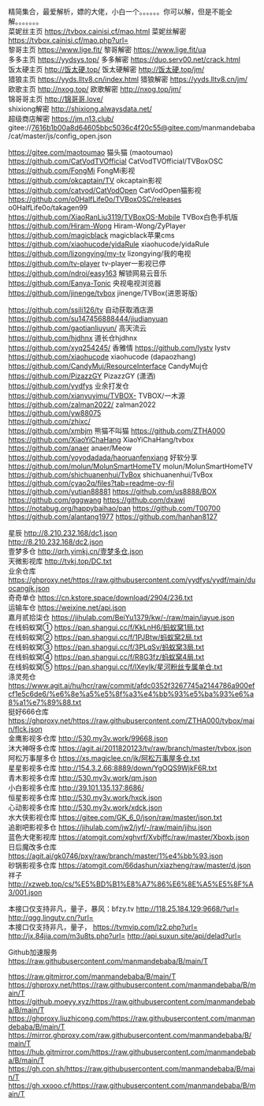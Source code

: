 精简集合，最爱解析，嫖的大佬，小白一个。。。。。。你可以解，但是不能全解。。。。。。。                    
菜妮丝主页 https://tvbox.cainisi.cf/mao.html 菜妮丝解密 https://tvbox.cainisi.cf/mao.php?url=            
黎哥主页 https://www.lige.fit/ 黎哥解密 https://www.lige.fit/ua            
多多主页 https://yydsys.top/ 多多解密 https://duo.serv00.net/crack.html            
饭太硬主页 http://饭太硬.top/ 饭太硬解密 http://饭太硬.top/jm/            
猎狼主页 https://yyds.lltv8.cn/index.html 猎狼解密 https://yyds.lltv8.cn/jm/            
欧歌主页 http://nxog.top/ 欧歌解密 http://nxog.top/jm/            
锦哥哥主页 http://锦哥哥.love/            
shixiong解密 http://shixiong.alwaysdata.net/            
超级商店解密 https://jm.n13.club/            
gitee://7616b1b00a8d64605bbc5036c4f20c55@gitee.com/manmandebaba/cat/master/js/config_open.json            

https://gitee.com/maotoumao        猫头猫 (maotoumao)      
https://github.com/CatVodTVOfficial            CatVodTVOfficial/TVBoxOSC  
https://github.com/FongMi            FongMi影视   
https://github.com/okcaptain/TV            okcaptain影视  
https://github.com/catvod/CatVodOpen            CatVodOpen猫影视  
https://github.com/o0HalfLife0o/TVBoxOSC/releases            o0HalfLife0o/takagen99  
https://github.com/XiaoRanLiu3119/TVBoxOS-Mobile            TVBox白色手机版  
https://github.com/Hiram-Wong            Hiram-Wong/ZyPlayer  
https://github.com/magicblack            magicblack苹果cms   
https://github.com/xiaohucode/yidaRule          xiaohucode/yidaRule  
https://github.com/lizongying/my-tv            lizongying/我的电视
https://github.com/tv-player            tv-player一影视已停
https://github.com/ndroi/easy163       解锁网易云音乐  
https://github.com/Eanya-Tonic      央视电视浏览器
https://github.com/jinenge/tvbox            jinenge/TVBox(进恩哥版)  

https://github.com/ssili126/tv      自动获取酒店源 
https://github.com/su147456888444/jiudianyuan
https://github.com/gaotianliuyun/         高天流云    
https://github.com/hjdhnx            道长仓hjdhnx   
https://github.com/xyq254245/      香雅情 
https://github.com/lystv            lystv   
https://github.com/xiaohucode            xiaohucode (dapaozhang)  
https://github.com/CandyMuj/ResourceInterface            CandyMuj仓  
https://github.com/PizazzGY            PizazzGY (潇洒)  
https://github.com/yydfys            业余打发仓   
https://github.com/xianyuyimu/TVBOX-            TVBOX/一木源  
https://github.com/zalman2022/            zalman2022  
https://github.com/yw88075            
https://github.com/zhixc/            
https://github.com/xmbjm            熊猫不叫猫
https://github.com/ZTHA000            
https://github.com/XiaoYiChaHang            XiaoYiChaHang/tvbox  
https://github.com/anaer            anaer/Meow   
https://github.com/yoyodadada/haoruanfenxiang          好软分享    
https://github.com/molun/MolunSmartHomeTV       molun/MolunSmartHomeTV  
https://github.com/shichuanenhui/TvBox            shichuanenhui/TvBox  
https://github.com/cyao2q/files?tab=readme-ov-fil            
https://github.com/yutian88881
https://github.com/us8888/BOX
https://github.com/gggwang
https://github.com/dxawi
https://notabug.org/happybaihao/pan
https://github.com/T00700
https://github.com/alantang1977
https://github.com/hanhan8127       

星辰 http://8.210.232.168/dc1.json             
http://8.210.232.168/dc2.json            
壹梦多仓 http://qrh.yimkj.cn/壹梦多仓.json            
天微影视库 http://tvkj.top/DC.txt            
业余仓库 https://ghproxy.net/https://raw.githubusercontent.com/yydfys/yydf/main/duocangjk.json            
奇奇单仓 https://cn.kstore.space/download/2904/236.txt            
运输车仓 https://weixine.net/api.json            
嘉月贰拾柒仓 https://jihulab.com/BeiYu1379/kw/-/raw/main/iayue.json            
在线蚂蚁窝① https://pan.shangui.cc/f/KkLnH6/蚂蚁窝1局.txt           
在线蚂蚁窝② https://pan.shangui.cc/f/1PJBtw/蚂蚁窝2局.txt           
在线蚂蚁窝③ https://pan.shangui.cc/f/3PLqSv/蚂蚁窝3局.txt           
在线蚂蚁窝④ https://pan.shangui.cc/f/R8G3fz/蚂蚁窝4局.txt           
在线蚂蚁窝⑤ https://pan.shangui.cc/f/lXeyIk/星河粉丝专属单仓.txt                     
涤灵苑仓 https://www.agit.ai/hu/hcr/raw/commit/afdc0352f3267745a2144786a900efcf1e5c6de6/%e6%8e%a5%e5%8f%a3%e4%bb%93%e5%ba%93%e6%a8%a1%e7%89%88.txt            
挺好666仓库 https://ghproxy.net/https://raw.githubusercontent.com/ZTHA000/tvbox/main/flck.json            
金鹰影视多仓库 http://530.my3v.work/99668.json            
沐大神呀多仓库 https://agit.ai/2011820123/tv/raw/branch/master/tvbox.json            
阿松万事屋多仓 https://xs.magiclee.cn/jk/阿松万事屋多仓.txt            
星星影视多仓库 http://154.3.2.66:8889/down/YgOQS9WjkF6R.txt            
青木影视多仓库 http://530.my3v.work/qm.json            
小白影视多仓库 http://39.101.135.137:8686/            
恒星影视多仓库 http://530.my3v.work/hxck.json            
心动影视多仓库 http://530.my3v.work/xdck.json            
水大侠影视仓库 https://gitee.com/GK_6_0/json/raw/master/json.txt            
追剧吧影视多仓 https://jihulab.com/jw2/jyf/-/raw/main/jihu.json            
蓝色大佬影视库 https://atomgit.com/xghvrf/Xvbjffc/raw/master/Xboxb.json            
日后魔改多仓库 https://agit.ai/gk0746/pxy/raw/branch/master/1%e4%bb%93.json            
砂锅影视多仓库 https://atomgit.com/66dashun/xiazheng/raw/master/d.json            
祥子 http://xzweb.top/cs/%E5%BD%B1%E8%A7%86%E6%8E%A5%E5%8F%A3/001.json                  

本接口仅支持非凡，量子，暴风：bfzy.tv http://118.25.184.129:9668/?url= http://qgg.lingutv.cn/?url=            
本接口仅支持非凡，量子， https://tvmvip.com/lz2.php?url= http://jx.84jia.com/m3u8ts.php?url= http://api.suxun.site/api/delad?url=            

Github加速服务 https://raw.githubusercontent.com/manmandebaba/B/main/T            

https://raw.gitmirror.com/manmandebaba/B/main/T            
https://ghproxy.net/https://raw.githubusercontent.com/manmandebaba/B/main/T            
https://github.moeyy.xyz/https://raw.githubusercontent.com/manmandebaba/B/main/T            
https://ghproxy.liuzhicong.com/https://raw.githubusercontent.com/manmandebaba/B/main/T            
https://mirror.ghproxy.com/raw.githubusercontent.com/manmandebaba/B/main/T            
https://hub.gitmirror.com/https://raw.githubusercontent.com/manmandebaba/B/main/T            
https://gh.con.sh/https://raw.githubusercontent.com/manmandebaba/B/main/T            
https://gh.xxooo.cf/https://raw.githubusercontent.com/manmandebaba/B/main/T            

